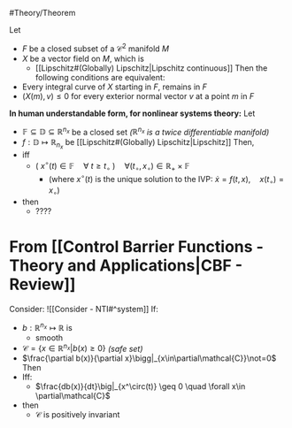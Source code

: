 #Theory/Theorem 

Let 
- $F$ be a closed subset of a $\mathcal{C}^2$ manifold $M$
- $X$ be a vector field on $M$, which is
	- [[Lipschitz#(Globally) Lipschitz|Lipschitz continuous]]
Then the following conditions are equivalent:
- Every integral curve of $X$ starting in $F$, remains in $F$
- $(X(m),v) \leq 0$ for every exterior normal vector $v$ at a point $m$ in $F$


**In human understandable form, for nonlinear systems theory:**
Let
- $\mathbb{F}\subseteq\mathbb{D}\subseteq\mathbb{R}^{n_x}$ be a closed set   *($\mathbb{R}^{n_x}$ is a twice differentiable manifold)*
- $f:\mathbb{D}\mapsto\mathbb{R}_{n_x}$ be [[Lipschitz#(Globally) Lipschitz|Lipschitz]]
Then,
- iff
	- $(~x^\circ(t) \in \mathbb{F} \quad \forall~t\geq t_\circ~)\quad \forall (t_\circ,x_\circ)\in\mathbb{R}_+\times\mathbb{F}$
		- (where $x^\circ(t)$ is the unique solution to the IVP: $\dot{x} = f(t,x),\quad x(t_\circ) = x_\circ$)
- then
	- ????


# From [[Control Barrier Functions - Theory and Applications|CBF - Review]]
Consider: ![[Consider - NTI#^system]]
If:
- $b:\mathbb{R}^{n_x}\mapsto\mathbb{R}$ is
	- smooth
- $\mathcal{C} = \{x\in\mathbb{R}^{n_x}|b(x)\geq0\}$   *(safe set)*
- $\frac{\partial b(x)}{\partial x}\bigg|_{x\in\partial\mathcal{C}}\not=0$ 
Then
- Iff:
	- $\frac{db(x)}{dt}\big|_{x^\circ(t)} \geq 0 \quad \forall x\in \partial\mathcal{C}$
- then
	- $\mathcal{C}$ is positively invariant


